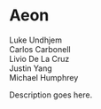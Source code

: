 Aeon
====
Luke Undhjem<br />
Carlos Carbonell<br />
Livio De La Cruz<br />
Justin Yang<br />
Michael Humphrey<br />

Description goes here.
